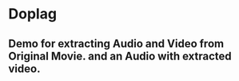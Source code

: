 # Doplag
## Demo for extracting Audio and Video from Original Movie. and an Audio with extracted video.
